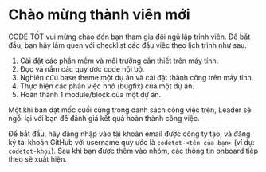 # Chào mừng thành viên mới

CODE TỐT vui mừng chào đón bạn tham gia đội ngũ lập trình viên. Để bắt đầu, bạn hãy làm quen với checklist các đầu việc theo lịch trình như sau.

1. Cài đặt các phần mềm và môi trường cần thiết trên máy tính.
2. Đọc và nắm các quy ước code nội bộ.
3. Nghiên cứu base theme một dự án và cài đặt thành công trên máy tính.
4. Thực hiện các phần việc nhỏ (bugfix) của một dự án.
5. Hoàn thành 1 module/block của một dự án.

Một khi bạn đạt mốc cuối cùng trong danh sách công việc trên, Leader sẽ ngồi lại với bạn để đánh giá kết quả hoàn thành công việc.

Để bắt đầu, hãy đăng nhập vào tài khoản email được công ty tạo, và đăng ký tài khoản GitHub với username quy ước là `codetot-<tên của bạn>` (ví dụ: `codetot-khoi`). Sau khi bạn được thêm vào nhóm, các thông tin onboard tiếp theo sẽ xuất hiện.
